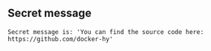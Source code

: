 ## Secret message

```
Secret message is: 'You can find the source code here: https://github.com/docker-hy'
```
